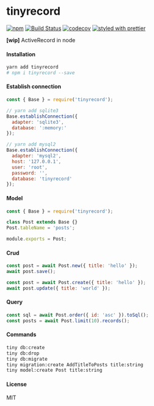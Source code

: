 # tinyrecord
[![npm](https://img.shields.io/npm/v/tinyrecord.svg)](https://www.npmjs.com/package/tinyrecord)
[![Build Status](https://travis-ci.org/wangzuo/tinyrecord.svg?branch=master)](https://travis-ci.org/wangzuo/tinyrecord)
[![codecov](https://codecov.io/gh/wangzuo/tinyrecord/branch/master/graph/badge.svg)](https://codecov.io/gh/wangzuo/tinyrecord)
[![styled with prettier](https://img.shields.io/badge/styled_with-prettier-ff69b4.svg)](https://github.com/prettier/prettier)

**[wip]** ActiveRecord in node

#### Installation
``` sh
yarn add tinyrecord
# npm i tinyrecord --save
```

#### Establish connection
``` javascript
const { Base } = require('tinyrecord');

// yarn add sqlite3
Base.establishConnection({
  adapter: 'sqlite3',
  database: ':memory:'
});

// yarn add mysql2
Base.establishConnection({
  adapter: 'mysql2',
  host: '127.0.0.1',
  user: 'root',
  password: '',
  database: 'tinyrecord'
});
```

#### Model
``` javascript
const { Base } = require('tinyrecord');

class Post extends Base {}
Post.tableName = 'posts';

module.exports = Post;
```

#### Crud
``` javascript
const post = await Post.new({ title: 'hello' });
await post.save();

const post = await Post.create({ title: 'hello' });
await post.update({ title: 'world' });
```

#### Query
``` javascript
const sql = await Post.order({ id: 'asc' }).toSql();
const posts = await Post.limit(10).records();
```

#### Commands
``` sh
tiny db:create
tiny db:drop
tiny db:migrate
tiny migration:create AddTitleToPosts title:string
tiny model:create Post title:string
```

#### License
MIT

